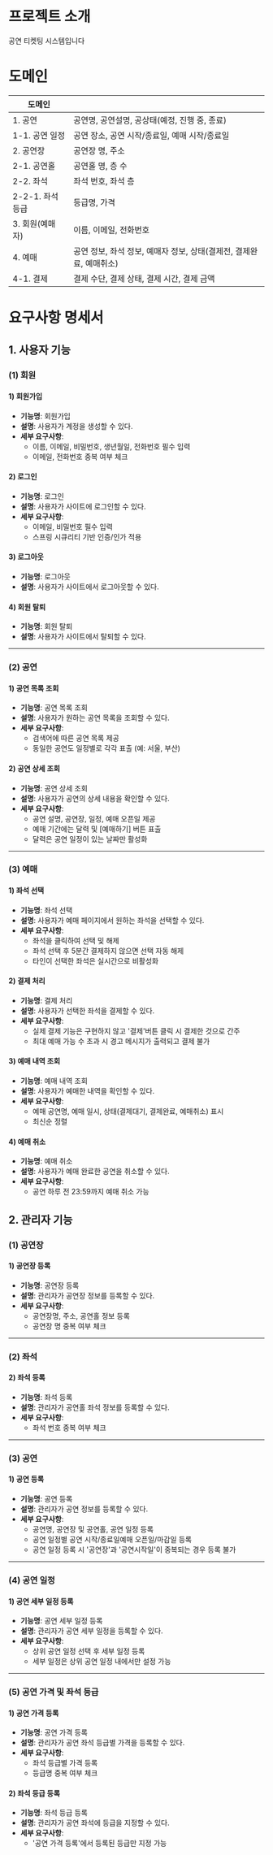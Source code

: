 # 프로젝트 소개
공연 티켓팅 시스템입니다



# 도메인
| 도메인           |                           |
|------------------|------------------------------------|
| 1. 공연          | 공연명, 공연설명, 공상태(예정, 진행 중, 종료)  |
| 1-1. 공연 일정     | 공연 장소, 공연 시작/종료일, 예매 시작/종료일 |
| 2. 공연장        | 공연장 명, 주소                    |
| 2-1. 공연홀        | 공연홀 명, 층 수                   |
| 2-2. 좌석          | 좌석 번호, 좌석 층                |
| 2-2-1. 좌석 등급     | 등급명, 가격                      |
| 3. 회원(예매자) | 이름, 이메일, 전화번호             |
| 4. 예매          | 공연 정보, 좌석 정보, 예매자 정보, 상태(결제전, 결제완료, 예매취소) |
| 4-1. 결제          | 결제 수단, 결제 상태, 결제 시간, 결제 금액 |


# 요구사항 명세서
## 1. 사용자 기능
### (1) 회원
#### 1) 회원가입
- **기능명**: 회원가입
- **설명**: 사용자가 계정을 생성할 수 있다.
- **세부 요구사항**:
  - 이름, 이메일, 비밀번호, 생년월일, 전화번호 필수 입력
  - 이메일, 전화번호 중복 여부 체크
#### 2) 로그인
- **기능명**: 로그인
- **설명**: 사용자가 사이트에 로그인할 수 있다.
- **세부 요구사항**:
  - 이메일, 비밀번호 필수 입력
  - 스프링 시큐리티 기반 인증/인가 적용
#### 3) 로그아웃
- **기능명**: 로그아웃
- **설명**: 사용자가 사이트에서 로그아웃할 수 있다.
#### 4) 회원 탈퇴
- **기능명**: 회원 탈퇴
- **설명**: 사용자가 사이트에서 탈퇴할 수 있다.
---
### (2) 공연
#### 1) 공연 목록 조회
- **기능명**: 공연 목록 조회
- **설명**: 사용자가 원하는 공연 목록을 조회할 수 있다.
- **세부 요구사항**:
  - 검색어에 따른 공연 목록 제공
  - 동일한 공연도 일정별로 각각 표출 (예: 서울, 부산)
#### 2) 공연 상세 조회
- **기능명**: 공연 상세 조회
- **설명**: 사용자가 공연의 상세 내용을 확인할 수 있다.
- **세부 요구사항**:
  - 공연 설명, 공연장, 일정, 예매 오픈일 제공
  - 예매 기간에는 달력 및 [예매하기] 버튼 표출
  - 달력은 공연 일정이 있는 날짜만 활성화
---
### (3) 예매
#### 1) 좌석 선택
- **기능명**: 좌석 선택
- **설명**: 사용자가 예매 페이지에서 원하는 좌석을 선택할 수 있다.
- **세부 요구사항**:
  - 좌석을 클릭하여 선택 및 해제
  - 좌석 선택 후 5분간 결제하지 않으면 선택 자동 해제
  - 타인이 선택한 좌석은 실시간으로 비활성화
#### 2) 결제 처리
- **기능명**: 결제 처리
- **설명**: 사용자가 선택한 좌석을 결제할 수 있다.
- **세부 요구사항**:
  - 실제 결제 기능은 구현하지 않고 '결제'버튼 클릭 시 결제한 것으로 간주
  - 최대 예매 가능 수 초과 시 경고 메시지가 출력되고 결제 불가
#### 3) 예매 내역 조회
- **기능명**: 예매 내역 조회
- **설명**: 사용자가 예매한 내역을 확인할 수 있다.
- **세부 요구사항**:
  - 예매 공연명, 예매 일시, 상태(결제대기, 결제완료, 예매취소) 표시
  - 최신순 정렬
#### 4) 예매 취소
- **기능명**: 예매 취소
- **설명**: 사용자가 예매 완료한 공연을 취소할 수 있다.
- **세부 요구사항**:
  - 공연 하루 전 23:59까지 예매 취소 가능
## 2. 관리자 기능
### (1) 공연장
#### 1) 공연장 등록
- **기능명**: 공연장 등록
- **설명**: 관리자가 공연장 정보를 등록할 수 있다.
- **세부 요구사항**:
  - 공연장명, 주소, 공연홀 정보 등록
  - 공연장 명 중복 여부 체크
---
### (2) 좌석
#### 2) 좌석 등록
- **기능명**: 좌석 등록
- **설명**: 관리자가 공연홀 좌석 정보를 등록할 수 있다.
- **세부 요구사항**:
  - 좌석 번호 중복 여부 체크
---
### (3) 공연
#### 1) 공연 등록
- **기능명**: 공연 등록
- **설명**: 관리자가 공연 정보를 등록할 수 있다.
- **세부 요구사항**:
  - 공연명, 공연장 및 공연홀, 공연 일정 등록
  - 공연 일정별 공연 시작/종료일예매 오픈일/마감일 등록
  - 공연 일정 등록 시 '공연장'과 '공연시작일'이 중복되는 경우 등록 불가
    
---
### (4) 공연 일정
#### 1) 공연 세부 일정 등록
- **기능명**: 공연 세부 일정 등록
- **설명**: 관리자가 공연 세부 일정을 등록할 수 있다.
- **세부 요구사항**:
  - 상위 공연 일정 선택 후 세부 일정 등록
  - 세부 일정은 상위 공연 일정 내에서만 설정 가능
---
### (5) 공연 가격 및 좌석 등급
#### 1) 공연 가격 등록
- **기능명**: 공연 가격 등록
- **설명**: 관리자가 공연 좌석 등급별 가격을 등록할 수 있다.
- **세부 요구사항**:
  - 좌석 등급별 가격 등록
  - 등급명 중복 여부 체크
#### 2) 좌석 등급 등록
- **기능명**: 좌석 등급 등록
- **설명**: 관리자가 공연 좌석에 등급을 지정할 수 있다.
- **세부 요구사항**:
  - '공연 가격 등록'에서 등록된 등급만 지정 가능
